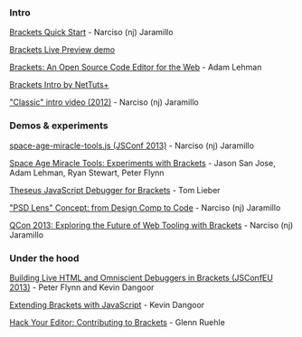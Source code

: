### Intro

[Brackets Quick Start](http://www.youtube.com/watch?v=VKitqLpJtAY) - Narciso (nj) Jaramillo

[Brackets Live Preview demo](https://www.youtube.com/watch?v=Nhvj1NYC3Uc)

[Brackets: An Open Source Code Editor for the Web](http://tv.adobe.com/watch/max-2013/brackets-an-open-source-code-editor-for-the-web/) - Adam Lehman

[Brackets Intro by NetTuts+](http://net.tutsplus.com/tutorials/tools-and-tips/a-peek-at-brackets/)

["Classic" intro video (2012)](http://www.youtube.com/watch?v=rvo3Mv1Z4qU) - Narciso (nj) Jaramillo

### Demos & experiments

[space-age-miracle-tools.js (JSConf 2013)](http://t.co/QOjDEl7vTy) - Narciso (nj) Jaramillo

[Space Age Miracle Tools: Experiments with Brackets](http://tv.adobe.com/watch/max-2013/space-age-miracle-tools-experiments-with-brackets/) - Jason San Jose, Adam Lehman, Ryan Stewart, Peter Flynn

[Theseus JavaScript Debugger for Brackets](http://www.youtube.com/watch?v=T6d5C3rLeFY) - Tom Lieber

["PSD Lens" Concept: from Design Comp to Code](http://www.youtube.com/watch?v=xAP8CSMEwZ8) - Narciso (nj) Jaramillo

[QCon 2013: Exploring the Future of Web Tooling with Brackets](http://www.infoq.com/presentations/brackets) - Narciso (nj) Jaramillo

### Under the hood

[Building Live HTML and Omniscient Debuggers in Brackets (JSConfEU 2013)](http://www.youtube.com/watch?v=Axpi1_OVSdo) - Peter Flynn and Kevin Dangoor

[Extending Brackets with JavaScript](http://tv.adobe.com/watch/max-2013/extending-brackets-with-javascript/) - Kevin Dangoor

[Hack Your Editor: Contributing to Brackets](http://tv.adobe.com/watch/max-2013/hack-your-editor-contributing-to-brackets/) - Glenn Ruehle